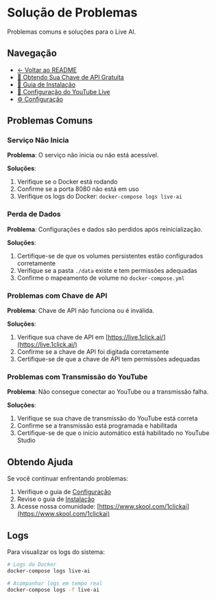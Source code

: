 # Solução de Problemas

Problemas comuns e soluções para o Live AI.

## Navegação

- [← Voltar ao README](README_PT_BR.md)
- [🔑 Obtendo Sua Chave de API Gratuita](OBTENDO_CHAVE_API.md)
- [📖 Guia de Instalação](INSTALLATION_PT_BR.md)
- [🎥 Configuração do YouTube Live](YOUTUBE_LIVE_PT_BR.md)
- [⚙️ Configuração](CONFIGURATION_PT_BR.md)

## Problemas Comuns

### Serviço Não Inicia

**Problema**: O serviço não inicia ou não está acessível.

**Soluções**:

1. Verifique se o Docker está rodando
2. Confirme se a porta 8080 não está em uso
3. Verifique os logs do Docker: `docker-compose logs live-ai`

### Perda de Dados

**Problema**: Configurações e dados são perdidos após reinicialização.

**Soluções**:

1. Certifique-se de que os volumes persistentes estão configurados corretamente
2. Verifique se a pasta `./data` existe e tem permissões adequadas
3. Confirme o mapeamento de volume no `docker-compose.yml`

### Problemas com Chave de API

**Problema**: Chave de API não funciona ou é inválida.

**Soluções**:

1. Verifique sua chave de API em [https://live.1click.ai/](https://live.1click.ai/)
2. Confirme se a chave de API foi digitada corretamente
3. Certifique-se de que a chave de API tem permissões adequadas

### Problemas com Transmissão do YouTube

**Problema**: Não consegue conectar ao YouTube ou a transmissão falha.

**Soluções**:

1. Verifique se sua chave de transmissão do YouTube está correta
2. Confirme se a transmissão está programada e habilitada
3. Certifique-se de que o início automático está habilitado no YouTube Studio

## Obtendo Ajuda

Se você continuar enfrentando problemas:

1. Verifique o guia de [Configuração](CONFIGURATION_PT_BR.md)
2. Revise o guia de [Instalação](INSTALLATION_PT_BR.md)
3. Acesse nossa comunidade: [https://www.skool.com/1clickai](https://www.skool.com/1clickai)

## Logs

Para visualizar os logs do sistema:

```bash
# Logs do Docker
docker-compose logs live-ai

# Acompanhar logs em tempo real
docker-compose logs -f live-ai
```

